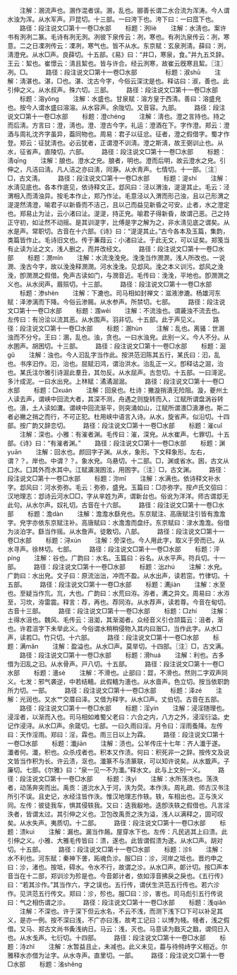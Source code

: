 <!-- { "loadSidebar": true } -->
　　注解：溷流声也。溷作混者误。溷，乱也。郦善长谓二水合流为浑涛。今人谓水浊为浑。从水军声。戸昆切。十三部。一曰洿下也。洿下曰：一曰窊下也。
　　路径：段注说文□第十一卷□水部
　　标题：洌liè
　　注解：水淸也。案许书有洌冽二篆。毛诗有冽无洌。冽彼下泉传云：冽，寒也。有冽氿泉传云：冽，寒意。二之日凓冽传云：凓冽，寒气也。皆不从水。东京赋：玄泉洌淸。薛曰：洌，淸澄皃。从水□声。良薛切。十五部。《易》曰：“井□，寒泉，食。”井九五爻辞。王云：絜也。崔憬云：淸且絜也。皆与许合。经云洌寒，故崔云旣寒且絜。〖注〗冽。□。
　　路径：段注说文□第十一卷□水部
　　
　　标题：淑shū
　　注解：淸湛也。湛，□也。湛、沈古今字，今俗云深沈是也。释诂曰：淑，善也。此引伸之义。从水叔声。殊六切。三部。
　　路径：段注说文□第十一卷□水部
　　标题：溶yǒnɡ
　　注解：水盛也。甘泉赋：溶方皇于西淸。善曰：溶盛皃也。按今人谓水盛曰溶溶。从水容声。余陇切。又音容。九部。
　　路径：段注说文□第十一卷□水部
　　标题：澄chénɡ
　　注解：淸也。澄之言持也。持之而后淸。方言曰：澄，淸也。澄、澄古今字。礼运：澄酒在下。字作澄。郑云：澄酒与周礼沈齐字虽异，葢同物也。周易：君子以征忿。征者，澄之假借字。蜀才作登。郑云：征犹淸也。必云犹者，正谓澄不训淸。澄之斯淸，故王弼训止也。从水，征省声。直陵切。六部。
　　路径：段注说文□第十一卷□水部
　　标题：淸qīnɡ
　　注解：朖也。澄水之皃。朖者，明也。澄而后明，故云澄水之皃。引伸之，凡洁曰淸。凡人洁之亦曰淸，同瀞。从水靑声。七情切。十一部。〖注〗□，古文淸。
　　路径：段注说文□第十一卷□水部
　　标题：湜shí
　　注解：水淸见底也。各本作底见，依诗释文正。邶风曰：泾以渭浊，湜湜其止。毛云：泾渭相入而淸浊异。按毛本作止，郑乃作沚。毛意泾以入渭而形己浊，且以己形渭之湜湜然淸澄，喻君子以新昏而不洁己，且以己而益见新昏之可安。止者，水之澄定也。郑易止为沚，云小渚曰沚。湜湜，持正皃。喻君子得新昏，故谓己恶。己之持正守初，如沚然不动摇。是其训湜字，比傅是字之解为之，非水淸见底之谓矣。从水是声。常职切。古音在十六部。《诗》曰：“湜湜其止。”古今各本及玉篇，集韵，类篇皆作止。毛诗旧文也。传于蒹葭云：小渚曰沚。于此无文，可以证矣。郑笺当有止读为沚之文，浅人删之，而并改经文。
　　路径：段注说文□第十一卷□水部
　　标题：潣mǐn
　　注解：水流浼浼皃。浼浼当作潣潣，浅人所改也。一说潣、浼古今字，故以浼浼释潣潣。河水浼浼。见邶风。浼之本义训污。邶风之浼浼，卽潣潣之假借。免声古读如门，与潣音近。毛传曰：浼浼，平地也。卽潣潣之义也。从水闵声。眉殒切。十三部。
　　路径：段注说文□第十一卷□水部
　　标题：渗shèn
　　注解：下漉也。司马相如封禅文：滋液渗漉。杨雄河东赋：泽渗漓而下降。今俗云渗屚。从水参声。所禁切。七部。
　　路径：段注说文□第十一卷□水部
　　标题：涠wéi
　　注解：不流浊也。谓薉浊不流去也。左传曰：有汾浍以流其恶。从水围声。羽非切。十五部。此于声见义。
　　路径：段注说文□第十一卷□水部
　　标题：溷hùn
　　注解：乱也。离骚：世溷浊而不分兮。王曰：溷，乱也。浊，贪也。一曰水浊皃。此别一义。今人不分。从水圂声。胡困切。十三部。
　　路径：段注说文□第十一卷□水部
　　标题：淈ɡǔ
　　注解：浊也。今人汩乱字当作此。按洪范汩陈其五行，某氏曰：汩，乱也。书序汩作。汩，治也。屈赋汩鸿，谓治洪水。治乱正一义。卽释诂之淈，治也。某氏注尔雅引诗淈此羣丑，其勿反。从水屈声。古忽切。十五部。一曰滒泥。多汁成泥。一曰水出皃。上林赋：潏潏淈淈。
　　路径：段注说文□第十一卷□水部
　　标题：□xuán
　　注解：回泉也。杜诗：撇漩捎濆无险阻。漩，夔州土人读去声，谓峡中回流大者，其深不测，舟遇之则旋转而入，江赋所谓盘涡谷转也。濆，土人读如瀵。谓峡中回流渐平，则突涌如山，江赋所谓渨□濆瀑也。斯二者必撇之捎之而行，不可正犯。杜用峡中语言入诗。从水，旋省声。似沿切。十四部。按广韵又辞恋切。
　　路径：段注说文□第十一卷□水部
　　标题：漼cuǐ
　　注解：深也。小雅：有漼者渊。毛传曰：漼，深皃。从水崔声。七罪切。十五部。《诗》曰：“有漼者渊。”
　　路径：段注说文□第十一卷□水部
　　标题：渊yuān
　　注解：回水也。颜回字子渊。从水，象形。下文释象形。左右，谓？？。岸也。中谓？？。象水皃。乌悬切。十二部。□，渊或省水。囦，古文从囗水。囗其外而水其中。江赋瀇滉囦泫，用囦字。〖注〗□，古文渊。
　　路径：段注说文□第十一卷□水部
　　标题：沵mǐ
　　注解：水满也。依诗释文补水字。邶风曰：河水弥弥。毛云：弥弥，盛皃。玉篇曰：□亦弥字。按卢氏文弨曰：汉地理志：邶诗云河水□□，字从芈姓为声，谓新台也。俗讹为洋洋。师古谓邶无此句。从水尔声。奴礼切。古音在十六部。
　　路径：段注说文□第十一卷□水部
　　标题：澹dàn
　　注解：澹澹水繇皃也。东京赋注、高唐赋注引皆有澹澹字。皃字亦依东京赋注补。高唐赋曰：水澹澹而盘纡。东京赋曰：渌水澹澹。俗借为淡泊字。繇当作摇。从水詹声。徒敢切。八部。
　　路径：段注说文□第十一卷□水部
　　标题：浔xún
　　注解：旁深也。今人用此字，取义于旁而已。从水寻声。徐林切。七部。
　　路径：段注说文□第十一卷□水部
　　标题：泙pínɡ
　　注解：谷也。广韵曰：水名。玉篇曰：谷名。从水平声。符兵切。十一部。
　　路径：段注说文□第十一卷□水部
　　标题：泏zhú
　　注解：水皃。广韵曰：水出皃。文子曰：原流泏泏，冲而不盈。从水出声，读若窋。竹律切。十五部。
　　路径：段注说文□第十一卷□水部
　　标题：瀳jiàn
　　注解：水至也。至疑当作巟。巟，大也。广韵曰：水荒曰洊。洊者，瀳之异文。周易曰：水洊至，习坎，洊雷震。释言：荐，再也。荐同洊。从水荐声，读若尊。今音在甸切。古音十三部。
　　路径：段注说文□第十一卷□水部
　　标题：□zhí
　　注解：土得水沮也。魏风、毛传云：沮洳，其渐洳者。众经音义引仓颉篇云：沮者，渐也。许君沮字下未举此义。今俗谓水稍稍侵物入其内曰潪□，当作此字。从水□声，读若□。竹只切。十六部。
　　路径：段注说文□第十一卷□水部
　　标题：满mǎn
　　注解：盈溢也。从水□声。莫旱切。十四部。〖注〗□，古文满。
　　路径：段注说文□第十一卷□水部
　　标题：滑huá
　　注解：利也。古多借为汩乱之汩。从水骨声。戸八切。十五部。
　　路径：段注说文□第十一卷□水部
　　标题：濇sè
　　注解：不滑也。止部曰：歰，不滑也。然则二字双声同义。七发：邪气袭逆，中若结轖。此假轖为濇也。从水啬声。色立切。按当依职韵所力切。一部。
　　路径：段注说文□第十一卷□水部
　　标题：泽zé
　　注解：光润也。又水艹交厝曰泽。又借为释字。从水□声。丈伯切。古音在五部。
　　路径：段注说文□第十一卷□水部
　　标题：淫yín
　　注解：浸淫随理也。浸淫者，以渐而入也。司马相如难蜀父老曰：六合之内，八方之外，浸淫衍溢。史记作浸浔。从水□声。余箴切。七部。一曰久雨曰淫。月令曰：淫雨蚤降。左传曰：天作淫雨。郑曰：淫，霖也。雨三日以上为霖。
　　路径：段注说文□第十一卷□水部
　　标题：瀸jiān
　　注解：渍也。公羊传庄十七年：齐人瀸于遂。瀸者何。瀸，积也。众杀戍者也。积本又作渍。何曰：积死非一之辞。按传文及说文皆当作积为长。许云渍，沤也。瀸篆不与渍篆联，可以知许说矣。从水韱声。子廉切。七部。《尔雅》曰：“泉一见一不为瀸。”释水文。此与上文别一义。
　　路径：段注说文□第十一卷□水部
　　标题：泆yì
　　注解：水所荡泆也。荡泆者，动荡奔突而出。禹贡：道沇水入于河，泆为荧。本作泆。周礼疏、师古汉书注所引不误。且史记，水经注皆作泆。惟汉地理志作轶。轶，车相出也。正与泆义同。左传：彼徒我车，惧其侵轶我。又曰：迭我殽地。迭卽泆轶之假借也。凡言淫泆者，皆谓太过。其引伸之义也。卫包改禹贡之泆为溢，浅人以满释之，固可叹矣。从水失声。夷质切。十二部。
　　路径：段注说文□第十一卷□水部
　　标题：溃kuì
　　注解：漏也。漏当作屚。屋穿水下也。左传：凡民逃其上曰溃。此引伸之义。小雅、大雅毛传皆曰：溃，遂也。此皆谓假溃为遂。从水□声。胡对切。十五部。
　　路径：段注说文□第十一卷□水部
　　标题：沴lì
　　注解：水不利也。河东赋：秦神下詟，跖魂负沴。服□曰：沴，河岸之坻也。晋灼申之曰：沴，渚也。按坻，碍水。令水不行，故谓之沴。从水□声。郞计切。按□声本音当在十二部，郑训沴为殄是也。今音郞计者，依如淳音拂戾之戾也。《五行传》曰：“若其沴作。”其当作六，字之误也。五行传，谓伏生洪范五行传也。若六沴作。见洪范五行传文。郑曰：沴，殄也。服□曰：沴，害也。司马彪引五行传说曰：气之相伤谓之沴。
　　路径：段注说文□第十一卷□水部
　　标题：浅qiǎn
　　注解：不深也。许于深下但云水名，不云不浅，而测下浅下□下可以补足其义，是亦一例。按不深曰浅，不广亦曰浅，故考工记曰：以博为帴。帴者，浅之假借。又马、郑古文尚书夤浅纳日。马云：浅，灭也。马意读为戬灭之戬，谓伺日入也。从水戋声。七衍切。十四部。
　　路径：段注说文□第十一卷□水部
　　标题：洔zhǐ
　　注解：水暂益且止，未减也。此义未见，葢与待偫歭字义相近。尔雅释水亦借为沚字。从水寺声。直里切。一部。
　　路径：段注说文□第十一卷□水部
　　标题：渻shěnɡ
